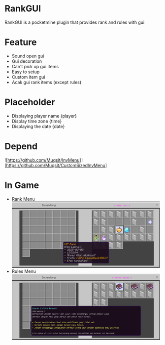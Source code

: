 # RankGUI
RankGUI is a pocketmine plugin that provides rank and rules with gui

# Feature
- Sound open gui
- Gui decoration
- Can't pick up gui items
- Easy to setup
- Custom item gui
- Acak gui rank items (except rules)

# Placeholder
- Displaying player name {player}
- Display time zone {time}
- Displaying the date {date}

# Depend
![https://github.com/Muqsit/InvMenu]
![https://github.com/Muqsit/CustomSizedInvMenu]

# In Game
- Rank Menu
![Rank](image/Screenshot_20250202-155213.png)
- Rules Menu
![Rules](image/Screenshot_20250202-173116.png)
